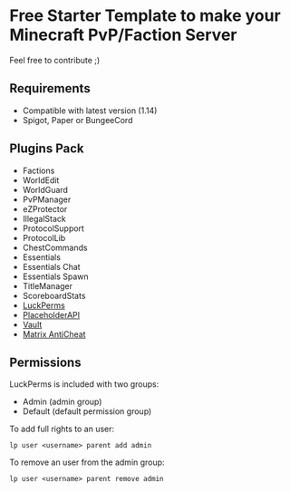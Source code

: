 # Free Starter Template to make your Minecraft PvP/Faction Server

Feel free to contribute ;)

## Requirements

* Compatible with latest version (1.14)
* Spigot, Paper or BungeeCord

## Plugins Pack

* Factions
* WorldEdit
* WorldGuard
* PvPManager
* eZProtector
* IllegalStack
* ProtocolSupport
* ProtocolLib
* ChestCommands
* Essentials
* Essentials Chat
* Essentials Spawn
* TitleManager
* ScoreboardStats
* [LuckPerms](https://www.spigotmc.org/resources/luckperms-an-advanced-permissions-plugin.28140/)
* [PlaceholderAPI](https://www.spigotmc.org/resources/placeholderapi.6245/)
* [Vault](https://dev.bukkit.org/projects/vault)
* [Matrix AntiCheat](https://www.spigotmc.org/resources/matrix-anticheat-advanced-cheat-detection-1-8-1-12-1-13-1-14.64635/)

## Permissions

LuckPerms is included with two groups:

* Admin (admin group)
* Default (default permission group)

To add full rights to an user:

```
lp user <username> parent add admin
```

To remove an user from the admin group:

```
lp user <username> parent remove admin
```
